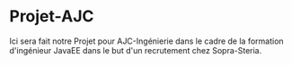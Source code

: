 # Projet-AJC

Ici sera fait notre Projet pour AJC-Ingénierie dans le cadre de la formation d'ingénieur JavaEE dans le but d'un recrutement chez Sopra-Steria.